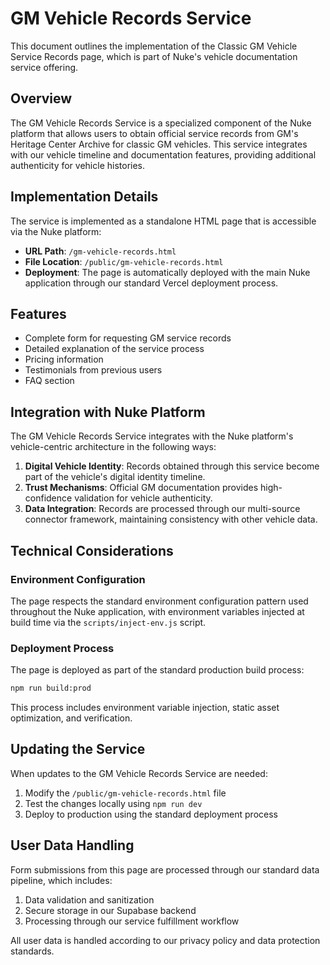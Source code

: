 # GM Vehicle Records Service

This document outlines the implementation of the Classic GM Vehicle Service Records page, which is part of Nuke's vehicle documentation service offering.

## Overview

The GM Vehicle Records Service is a specialized component of the Nuke platform that allows users to obtain official service records from GM's Heritage Center Archive for classic GM vehicles. This service integrates with our vehicle timeline and documentation features, providing additional authenticity for vehicle histories.

## Implementation Details

The service is implemented as a standalone HTML page that is accessible via the Nuke platform:

- **URL Path**: `/gm-vehicle-records.html`
- **File Location**: `/public/gm-vehicle-records.html`
- **Deployment**: The page is automatically deployed with the main Nuke application through our standard Vercel deployment process.

## Features

- Complete form for requesting GM service records
- Detailed explanation of the service process
- Pricing information
- Testimonials from previous users
- FAQ section

## Integration with Nuke Platform

The GM Vehicle Records Service integrates with the Nuke platform's vehicle-centric architecture in the following ways:

1. **Digital Vehicle Identity**: Records obtained through this service become part of the vehicle's digital identity timeline.
2. **Trust Mechanisms**: Official GM documentation provides high-confidence validation for vehicle authenticity.
3. **Data Integration**: Records are processed through our multi-source connector framework, maintaining consistency with other vehicle data.

## Technical Considerations

### Environment Configuration

The page respects the standard environment configuration pattern used throughout the Nuke application, with environment variables injected at build time via the `scripts/inject-env.js` script.

### Deployment Process

The page is deployed as part of the standard production build process:

```bash
npm run build:prod
```

This process includes environment variable injection, static asset optimization, and verification.

## Updating the Service

When updates to the GM Vehicle Records Service are needed:

1. Modify the `/public/gm-vehicle-records.html` file
2. Test the changes locally using `npm run dev`
3. Deploy to production using the standard deployment process

## User Data Handling

Form submissions from this page are processed through our standard data pipeline, which includes:

1. Data validation and sanitization
2. Secure storage in our Supabase backend
3. Processing through our service fulfillment workflow

All user data is handled according to our privacy policy and data protection standards.

